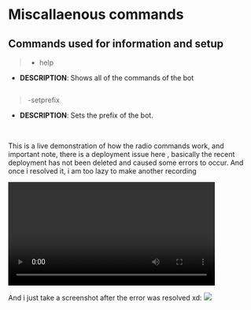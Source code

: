 # Miscallaenous commands
## Commands used for information and setup

>- help

- **DESCRIPTION**: Shows all of the commands of the bot

<img src=''>

<br>

>-setprefix

- **DESCRIPTION**: Sets the prefix of the bot.


<br>


This is a live demonstration of how the radio commands work, and important note, there is a deployment issue here , basically the recent deployment has not been deleted and caused some errors to occur. And once i resolved it, i am too lazy to make another recording

<video id="video1" width="420" controls autoplay>
<source src='https://cdn.discordapp.com/attachments/873173567687241739/947796528058212382/Screen_Recording_28-02-2022_5-52-39_pm.mp4' type='video/mp4'>
Your browser doesn't support the video tag
</video>

And i just take a screenshot after the error was resolved xd:
<img src='https://media.discordapp.net/attachments/873173567687241739/947807850783203378/unknown.png?width=737&height=468'>


